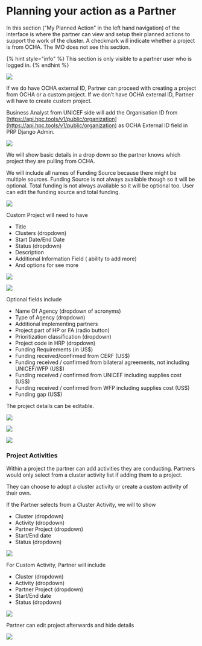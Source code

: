 # Planning your action as a Partner

In this section \("My Planned Action" in the left hand navigation\) of the interface is where the partner can view and setup their planned actions to support the work of the cluster. A checkmark will indicate whether a project is from OCHA. The IMO does not see this section.

{% hint style="info" %}
This section is only visible to a partner user who is logged in.
{% endhint %}

![](../../.gitbook/assets/screen-shot-2018-02-14-at-1.45.49-pm.png)



If we do have OCHA external ID, Partner can proceed with creating a project from OCHA or a custom project. If we don’t have OCHA external ID, Partner will have to create custom project.

Business Analyst from UNICEF side will add the Organisation ID from [https://api.hpc.tools/v1/public/organization](https://api.hpc.tools/v1/public/organization) as OCHA External ID field in PRP Django Admin. 

![](../../.gitbook/assets/screen-shot-2018-02-14-at-1.55.38-pm.png)

We will show basic details in a drop down so the partner knows which project they are pulling from OCHA. 

We will include all names of Funding Source because there might be multiple sources. Funding Source is not always available though so it will be optional. Total funding is not always available so it will be optional too. User can edit the funding source and total funding.

![](../../.gitbook/assets/screen-shot-2018-02-14-at-1.56.58-pm.png)

Custom Project will need to have 

* Title
* Clusters \(dropdown\)
* Start Date/End Date
* Status \(dropdown\)
* Description
* Additional Information Field \( ability to add more\)
* And options for see more



![](../../.gitbook/assets/screen-shot-2018-03-12-at-4.35.28-pm.png)

![](../../.gitbook/assets/screen-shot-2018-02-14-at-2.21.38-pm.png)

Optional fields include

* Name Of Agency \(dropdown of acronyms\)
* Type of Agency \(dropdown\)
* Additional implementing partners
* Project part of HP or FA \(radio button\)
* Prioritization classification \(dropdown\)
* Project code in HRP \(dropdown\)
* Funding Requirements \(in US$\)
* Funding received/confirmed from CERF \(US$\)
* Funding received / confirmed from bilateral agreements, not including UNICEF/WFP \(US$\)
* Funding received / confirmed from UNICEF including supplies cost  \(US$\)
* Funding received / confirmed from WFP including supplies cost  \(US$\)
* Funding gap \(US$\)

The project details can be editable.

![](../../.gitbook/assets/screen-shot-2018-02-14-at-2.25.08-pm.png)

![](../../.gitbook/assets/screen-shot-2018-05-01-at-11.35.50-am.png)

![](../../.gitbook/assets/screen-shot-2018-02-14-at-2.27.30-pm.png)

### 

### Project Activities

Within a project the partner can add activities they are conducting. Partners would only select from a cluster activity list if adding them to a project.

They can choose to adopt a cluster activity or create a custom activity of their own.

If the Partner selects from a Cluster Activity, we will to show

* Cluster \(dropdown\)
* Activity \(dropdown\)
* Partner Project \(dropdown\)
* Start/End date
* Status \(dropdown\)

![](../../.gitbook/assets/screen-shot-2018-03-07-at-4.48.19-pm.png)



For Custom Activity, Partner will include

* Cluster \(dropdown\)
* Activity \(dropdown\)
* Partner Project \(dropdown\)
* Start/End date
* Status \(dropdown\)

![](../../.gitbook/assets/screen-shot-2018-03-07-at-4.48.29-pm.png)

Partner can edit project afterwards and hide details

![](../../.gitbook/assets/screen-shot-2018-03-07-at-4.51.38-pm.png)

  


